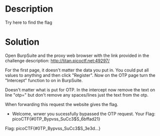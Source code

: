 # Description
Try here to find the flag

# Solution
Open BurpSuite and the proxy web browser with the link provided in the challenge description: http://titan.picoctf.net:49297/

For the first page, it doesn't matter the data you put in. You could put all values to anything and then click "Register". Now on the OTP page turn the "Intercept" function to on in BurpSuite.

Doesn't matter what is put for OTP. In the intercept now remove the text on line "otp=" but don't remove any spaces/lines just the text from the otp.

When forwarding this request the website gives the flag.

- Welcome, wrwer you sucessfully bypassed the OTP request. Your Flag: picoCTF{#0TP_Bypvss_SuCc3$S_6bffad21}

Flag: picoCTF{#0TP_Bypvss_SuCc3$S_3e3d...}
